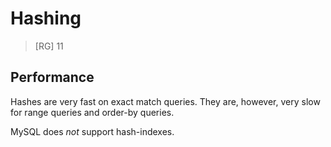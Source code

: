 # Hashing
> [RG] 11

## Performance

Hashes are very fast on exact match queries.
They are, however, very slow for range queries and order-by queries.

MySQL does *not* support hash-indexes.

